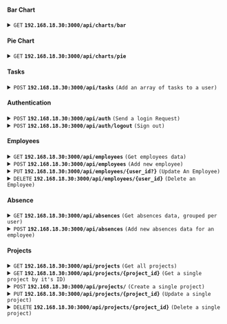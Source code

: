 #### Bar Chart

<details>
 <summary><code>GET</code> <code><b>192.168.18.30:3000/api/charts/bar</b></code> </summary>

##### Responses

```json
{
  "status": 200,
  "success": true,
  "data": {
    "option": ["2024-08-01", "2024-08-02"],
    "series": [11, 8]
  }
}
```

</details>

#### Pie Chart

<details>
 <summary><code>GET</code> <code><b>192.168.18.30:3000/api/charts/pie</b></code> </summary>

##### Responses

```json
{
  "status": 200,
  "success": true,
  "data": {
    "weeklyHours": 19,
    "monthlyHours": 31
  }
}
```

</details>

#### Tasks

<details>
 <summary><code>POST</code> <code><b>192.168.18.30:3000/api/tasks</b></code> <code>(Add an array of tasks to a user)</code></summary>

##### Request

```json
{
  "data": [
    {
      "project_id": 1,
      "task": "Deskripsi A",
      "start": "2024-08-02 17:00:00",
      "end": "2024-08-02 18:00:00"
    },
    {
      "project_id": 1,
      "task": "Deskripsi B",
      "start": "2024-08-03 07:00:00",
      "end": "2024-08-03 17:00:00"
    }
  ]
}
```

##### Response

```json
{
  "status": 201,
  "success": true,
  "message": "Report created succesfully for user 126",
  "data": [
    {
      "id": 1,
      "task": "Deskripsi A",
      "user_id": 126,
      "start": "2024-08-02T09:00:00.000Z",
      "end": "2024-08-02T10:00:00.000Z",
      "project_id": 1
    },
    {
      "id": 2,
      "task": "Deskripsi B",
      "user_id": 126,
      "start": "2024-08-02T23:00:00.000Z",
      "end": "2024-08-03T09:00:00.000Z",
      "project_id": 1
    }
  ]
}
```

</details>

#### Authentication

<details>
 <summary><code>POST</code> <code><b>192.168.18.30:3000/api/auth</b></code> <code>(Send a login Request)</code></summary>

##### Request

```json
{
  "email": "daniel.wattimury@mogin.net",
  "password": "password"
}
```

##### Response

```json
{
  "status": 200,
  "success": true,
  "message": "Login Successfull",
  "data": "eyJhbGciOiJIUzI1NiIsInR5cCI6IkpXVCJ9.eyJ1c2VyIjp7ImlkIjoxLCJlbWFpbCI6ImRhbmllbC53YXR0aW11cnlAbW9naW4ubmV0IiwiZnVsbF9uYW1lIjoiRGFuaWVsIFdhdHRpbXVyeSIsInVzZXJuYW1lIjoiZGFuaWVsLWF0LW1vZ2luIiwicm9sZV9uYW1lIjoiZnJvbnQtZW5kIiwiZGlzcGxheV9uYW1lIjoiRnJvbnQgRW5kIn0sImlhdCI6MTcyMzcxMDU5NywiZXhwIjoxNzIzNzE0MTk3fQ.NcDe8-71TKPtBw9tnGJ4_7jonvQ2xCodtm5if-s9Ku4"
}
```

</details>

<details>
 <summary><code>POST</code> <code><b>192.168.18.30:3000/api/auth/logout</b></code> <code>(Sign out)</code></summary>

##### Response

```json
{
  "status": 200,
  "success": true,
  "message": "Logout Successfull"
}
```

</details>

#### Employees

<details>
 <summary><code>GET</code> <code><b>192.168.18.30:3000/api/employees</b></code> <code>(Get employees data)</code></summary>

##### Parameters

| name   | type     | description                                                            |
| ------ | -------- | ---------------------------------------------------------------------- |
| search | optional | Search data based on the keyword provided (name, username, email, etc) |
| limit  | optional | Set a limit for the pagination. **Default is 10**                      |
| page   | optional | Indicate the current page for pagination                               |

##### Response

```json
{
  "status": 200,
  "success": true,
  "data": {
    "totalItems": 56,
    "employees": [
      {
        "id": 1,
        "email": "daniel.wattimury@mogin.net",
        "full_name": "Daniel Wattimury",
        "username": "daniel-at-mogin",
        "role_name": "front-end",
        "display_name": "Front End"
      },
      {
        "id": 6,
        "email": "yudha.arista@mogin.net",
        "full_name": "Ydha Arista",
        "username": "y",
        "role_name": "back-end",
        "display_name": "Back End"
      },
      {
        "id": 42,
        "email": "nanda@mogin.net",
        "full_name": "Ananda",
        "username": "nanda-at-mogin",
        "role_name": "mobile",
        "display_name": "Mobile"
      },
      {
        "id": 43,
        "email": "test@mogin.net",
        "full_name": "Test",
        "username": "test-at-mogin",
        "role_name": "front-end",
        "display_name": "Front End"
      },
      {
        "id": 44,
        "email": "test@mogin.nett",
        "full_name": "Test",
        "username": "test-at-mogin",
        "role_name": "front-end",
        "display_name": "Front End"
      },
      {
        "id": 45,
        "email": "new.user@mogin.net",
        "full_name": "New User",
        "username": "user-at-mogin",
        "role_name": "front-end",
        "display_name": "Front End"
      },
      {
        "id": 46,
        "email": "user1@example.com",
        "full_name": "User One",
        "username": "user1",
        "role_name": "front-end",
        "display_name": "Front End"
      },
      {
        "id": 47,
        "email": "user2@example.com",
        "full_name": "User Two",
        "username": "user2",
        "role_name": "back-end",
        "display_name": "Back End"
      },
      {
        "id": 48,
        "email": "user3@example.com",
        "full_name": "User Three",
        "username": "user3",
        "role_name": "mobile",
        "display_name": "Mobile"
      },
      {
        "id": 49,
        "email": "user4@example.com",
        "full_name": "User Four",
        "username": "user4",
        "role_name": "front-end",
        "display_name": "Front End"
      }
    ],
    "totalPages": 6,
    "currentPage": 1,
    "limit": 10,
    "search": null
  }
}
```

</details>

<details>
 <summary><code>POST</code> <code><b>192.168.18.30:3000/api/employees</b></code> <code>(Add new employee)</code></summary>

##### Request

```json
{
  "email": "new.user@mogin.net",
  "password": "password",
  "full_name": "New User",
  "username": "user-at-mogin",
  "role_id": 1
}
```

##### Response

```json
{
  "status": 201,
  "success": true,
  "message": "User is created successfully",
  "data": {
    "id": 45,
    "email": "new.user@mogin.net",
    "password": "password",
    "full_name": "New User",
    "username": "user-at-mogin",
    "role_id": 1,
    "profile_pic": null
  }
}
```

</details>

<details>
 <summary><code>PUT</code> <code><b>192.168.18.30:3000/api/employees/{user_id?}</b></code> <code>(Update An Employee)</code></summary>

##### Request

```json
{
  "email": "user2@example.com",
  "full_name": "User Two Edited",
  "username": "user2",
  "password": "password"
}
```

##### Response

```json
{
  "status": 200,
  "success": true,
  "message": "User updated successfully",
  "data": {
    "id": 47,
    "email": "user2@example.com",
    "password": "password",
    "full_name": "User Two Edited",
    "username": "user2",
    "role_id": 2,
    "profile_pic": null
  }
}
```

</details>

<details>
 <summary><code>DELETE</code> <code><b>192.168.18.30:3000/api/employees/{user_id}</b></code> <code>(Delete an Employee)</code></summary>

##### Response

```json
{
  "status": 200,
  "success": true,
  "message": "User with id 47 has been deleted"
}
```

</details>

#### Absence

<details>
 <summary><code>GET</code> <code><b>192.168.18.30:3000/api/absences</b></code> <code>(Get absences data, grouped per user)</code></summary>

##### Response

```json
{
  "status": 200,
  "success": true,
  "data": [
    {
      "user_id": 126,
      "name": "User One",
      "absences": [
        {
          "date": "2024-08-01T08:00:00",
          "type": "AL"
        },
        {
          "date": "2024-08-02T08:00:00",
          "type": "SL"
        },
        {
          "date": "2024-08-03T08:00:00",
          "type": "WFH"
        }
      ]
    },
    {
      "user_id": 127,
      "name": "User Two",
      "absences": [
        {
          "date": "2024-08-04T08:00:00",
          "type": "AL"
        },
        {
          "date": "2024-08-05T08:00:00",
          "type": "SL"
        },
        {
          "date": "2024-08-06T08:00:00",
          "type": "WFH"
        }
      ]
    },
    {
      "user_id": 128,
      "name": "User Three",
      "absences": [
        {
          "date": "2024-08-07T08:00:00",
          "type": "AL"
        },
        {
          "date": "2024-08-08T08:00:00",
          "type": "SL"
        },
        {
          "date": "2024-08-09T08:00:00",
          "type": "WFH"
        }
      ]
    },
    {
      "user_id": 129,
      "name": "User Four",
      "absences": [
        {
          "date": "2024-08-10T08:00:00",
          "type": "AL"
        },
        {
          "date": "2024-08-11T08:00:00",
          "type": "SL"
        },
        {
          "date": "2024-08-12T08:00:00",
          "type": "WFH"
        }
      ]
    },
    {
      "user_id": 130,
      "name": "User Five",
      "absences": [
        {
          "date": "2024-08-13T08:00:00",
          "type": "AL"
        },
        {
          "date": "2024-08-14T08:00:00",
          "type": "SL"
        },
        {
          "date": "2024-08-15T08:00:00",
          "type": "WFH"
        }
      ]
    },
    {
      "user_id": 131,
      "name": "User Six",
      "absences": [
        {
          "date": "2024-08-16T08:00:00",
          "type": "AL"
        },
        {
          "date": "2024-08-17T08:00:00",
          "type": "SL"
        },
        {
          "date": "2024-08-18T08:00:00",
          "type": "WFH"
        }
      ]
    },
    {
      "user_id": 132,
      "name": "User Seven",
      "absences": [
        {
          "date": "2024-08-19T08:00:00",
          "type": "AL"
        },
        {
          "date": "2024-08-20T08:00:00",
          "type": "SL"
        },
        {
          "date": "2024-08-21T08:00:00",
          "type": "WFH"
        }
      ]
    },
    {
      "user_id": 133,
      "name": "User Eight",
      "absences": [
        {
          "date": "2024-08-22T08:00:00",
          "type": "AL"
        },
        {
          "date": "2024-08-23T08:00:00",
          "type": "SL"
        },
        {
          "date": "2024-08-24T08:00:00",
          "type": "WFH"
        }
      ]
    },
    {
      "user_id": 134,
      "name": "User Nine",
      "absences": [
        {
          "date": "2024-08-25T08:00:00",
          "type": "AL"
        },
        {
          "date": "2024-08-26T08:00:00",
          "type": "SL"
        },
        {
          "date": "2024-08-27T08:00:00",
          "type": "WFH"
        }
      ]
    },
    {
      "user_id": 135,
      "name": "User Ten",
      "absences": [
        {
          "date": "2024-08-28T08:00:00",
          "type": "AL"
        },
        {
          "date": "2024-08-29T08:00:00",
          "type": "SL"
        },
        {
          "date": "2024-08-30T08:00:00",
          "type": "WFH"
        }
      ]
    }
  ]
}
```

</details>

<details>
 <summary><code>POST</code> <code><b>192.168.18.30:3000/api/absences</b></code> <code>(Add new absences data for an employee)</code></summary>

##### Request

```json
{
  "user_id": 126,
  "date": "2024-08-10T08:00:00Z",
  "type": "AL"
}
```

##### Response

```json
{
  "status": 201,
  "success": true,
  "message": "Absence data has been created successfully",
  "data": {
    "id": 94,
    "user_id": 126,
    "date": "2024-08-10T00:00:00.000Z",
    "type": "AL"
  }
}
```

</details>

#### Projects

<details>
 <summary><code>GET</code> <code><b>192.168.18.30:3000/api/projects</b></code> <code>(Get all projects)</code></summary>

##### Response

```json
{
  "status": 200,
  "success": true,
  "data": [
    {
      "id": 1,
      "project_name": "Project A"
    },
    {
      "id": 2,
      "project_name": "Project B"
    },
    {
      "id": 3,
      "project_name": "Project C"
    }
  ]
}
```

</details>

<details>
 <summary><code>GET</code> <code><b>192.168.18.30:3000/api/projects/{project_id}</b></code> <code>(Get a single project by it's ID)</code></summary>

##### Response

```json
{
  "status": 200,
  "success": true,
  "data": {
    "id": 1,
    "project_name": "Project A"
  }
}
```

</details>

<details>
 <summary><code>POST</code> <code><b>192.168.18.30:3000/api/projects/</b></code> <code>(Create a single project)</code></summary>

##### Request

```json
{
  "project_name": "Project A"
}
```

##### Response

```json
{
  "status": 201,
  "success": true,
  "message": "New project successfully created",
  "data": {
    "id": 1,
    "project_name": "Project A"
  }
}
```

</details>

<details>
 <summary><code>PUT</code> <code><b>192.168.18.30:3000/api/projects/{project_id}</b></code> <code>(Update a single project)</code></summary>

##### Request

```json
{
  "project_name": "Project A Updated"
}
```

##### Response

```json
{
  "status": 200,
  "success": true,
  "message": "Project with ID 1 has been updated",
  "data": {
    "id": 1,
    "project_name": "Project A Updated"
  }
}
```

</details>

<details>
 <summary><code>DELETE</code> <code><b>192.168.18.30:3000/api/projects/{project_id}</b></code> <code>(Delete a single project)</code></summary>

##### Response

```json
{
  "status": 200,
  "success": true,
  "message": "Project with ID 3 has been deleted"
}
```

</details>
